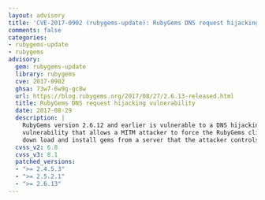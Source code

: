 ```yaml
---
layout: advisory
title: 'CVE-2017-0902 (rubygems-update): RubyGems DNS request hijacking vulnerability'
comments: false
categories:
- rubygems-update
- rubygems
advisory:
  gem: rubygems-update
  library: rubygems
  cve: 2017-0902
  ghsa: 73w7-6w9g-gc8w
  url: https://blog.rubygems.org/2017/08/27/2.6.13-released.html
  title: RubyGems DNS request hijacking vulnerability
  date: 2017-08-29
  description: |
    RubyGems version 2.6.12 and earlier is vulnerable to a DNS hijacking
    vulnerability that allows a MITM attacker to force the RubyGems client to
    down load and install gems from a server that the attacker controls.
  cvss_v2: 6.8
  cvss_v3: 8.1
  patched_versions:
  - ">= 2.4.5.3"
  - ">= 2.5.2.1"
  - ">= 2.6.13"
---
```

